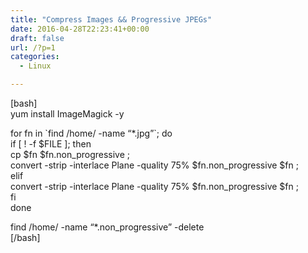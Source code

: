 ```yaml
---
title: "Compress Images && Progressive JPEGs"
date: 2016-04-28T22:23:41+00:00
draft: false
url: /?p=1
categories:
  - Linux

---
```

[bash]  
yum install ImageMagick -y

for fn in \`find /home/ -name &#8220;*.jpg&#8221;\`; do  
if [ ! -f $FILE ]; then  
cp $fn $fn.non_progressive ;  
convert -strip -interlace Plane -quality 75% $fn.non_progressive $fn ;  
elif  
convert -strip -interlace Plane -quality 75% $fn.non_progressive $fn ;  
fi  
done

find /home/ -name &#8220;*.non_progressive&#8221; -delete  
[/bash]
